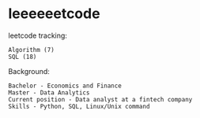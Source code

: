 # leeeeeetcode
leetcode tracking:
    
    Algorithm (7)
    SQL (18)


Background:
    
    Bachelor - Economics and Finance
    Master - Data Analytics
    Current position - Data analyst at a fintech company
    Skills - Python, SQL, Linux/Unix command
